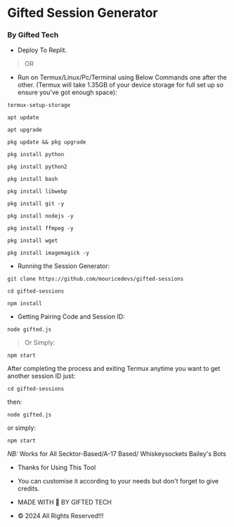 # Gifted Session Generator

### By Gifted Tech ###

- Deploy To Replit.

> OR
 
- Run on Termux/Linux/Pc/Terminal using Below Commands one after the other.
  (Termux will take 1.35GB of your device storage for full set up so ensure you've got enough space):

```
termux-setup-storage
```
```
apt update
```
```
apt upgrade
```
```
pkg update && pkg upgrade
```
```
pkg install python
```
```
pkg install python2
```
```
pkg install bash
```
```
pkg install libwebp
```
```
pkg install git -y
```
```
pkg install nodejs -y
```
```
pkg install ffmpeg -y
```
```
pkg install wget
```
```
pkg install imagemagick -y
```

- Running the Session Generator:
```
git clone https://github.com/mouricedevs/gifted-sessions
```
```
cd gifted-sessions
```
```
npm install
```

- Getting Pairing Code and Session ID:
```
node gifted.js
```
> Or Simply:
```
npm start
```



After completing the process and exiting Termux anytime you want to get another session ID just:

`cd gifted-sessions`

then:

`node gifted.js`

or simply:

`npm start`


*NB:*
Works for All Secktor-Based/A-17 Based/ Whiskeysockets Bailey's Bots
- Thanks for Using This Tool
- You can customise it according to your needs but don't forget to give credits.

- MADE WITH 💛 BY GIFTED TECH
- © 2024 All Rights Reserved!!!
